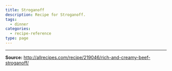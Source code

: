 ```yaml
---
title: Stroganoff
description: Recipe for Stroganoff.
tags:
  - dinner
categories:
  - recipe-reference
type: page
---
```


---

**Source:** <http://allrecipes.com/recipe/219046/rich-and-creamy-beef-stroganoff/>